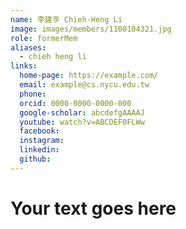 ```yaml
---
name: 李建亨 Chieh-Heng Li 
image: images/members/1100104321.jpg 
role: formerMem
aliases:
  - chieh heng li
links:
  home-page: https://example.com/
  email: example@cs.nycu.edu.tw
  phone: 
  orcid: 0000-0000-0000-000
  google-scholar: abcdefgAAAAJ
  youtube: watch?v=ABCDEF0FLWw
  facebook:
  instagram:
  linkedin:
  github:
---
```

# Your text goes here
